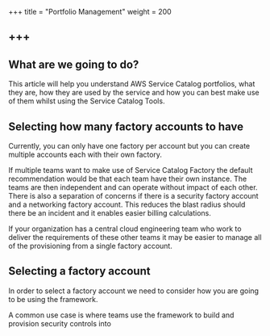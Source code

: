 +++
title = "Portfolio Management"
weight = 200

+++
---

## What are we going to do?

This article will help you understand AWS Service Catalog portfolios, what they are, how they are used by the service and
how you can best make use of them whilst using the Service Catalog Tools.

## Selecting how many factory accounts to have

Currently, you can only have one factory per account but you can create multiple accounts each with their own factory.

If multiple teams want to make use of Service Catalog Factory the default recommendation would be that each team have 
their own instance.  The teams are then independent and can operate without impact of each other.  There is also a 
separation of concerns if there is a security factory account and a networking factory account.  This reduces the blast
radius should there be an incident and it enables easier billing calculations.

If your organization has a central cloud engineering team who work to deliver the requirements of these other teams it 
may be easier to manage all of the provisioning from a single factory account.


## Selecting a factory account


In order to select a factory account we need to consider how you are going to be using the framework.

A common use case is where teams use the framework to build and provision security controls into 

